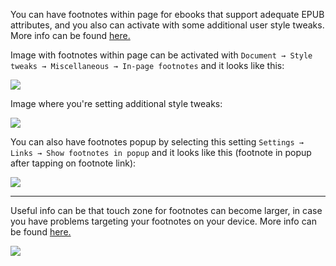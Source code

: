You can have footnotes within page for ebooks that support adequate EPUB attributes, and you also can activate with some additional user style tweaks. More info can be found [here.](https://github.com/koreader/koreader/pull/4440)

Image with footnotes within page can be activated with `Document → Style tweaks → Miscellaneous → In-page footnotes` and it looks like this:

![](https://user-images.githubusercontent.com/202757/52880699-ee88a780-3162-11e9-9326-864179473b55.png)

Image where you're setting additional style tweaks:

![](https://user-images.githubusercontent.com/24273478/50574984-b1a36400-0df3-11e9-8d2d-1291d539e48b.png)

You can also have footnotes popup by selecting this setting `Settings → Links → Show footnotes in popup` and it looks like this (footnote in popup after tapping on footnote link):

![](https://user-images.githubusercontent.com/202757/52880603-abc6cf80-3162-11e9-9e00-bb89cbd52e71.png)



***

Useful info can be that touch zone for footnotes can become larger, in case you have problems targeting your footnotes on your device. More info can be found [here.](https://github.com/koreader/koreader/issues/5445)

![](https://user-images.githubusercontent.com/24273478/66081617-a0e17380-e568-11e9-85a3-1cf0eed195d9.png)